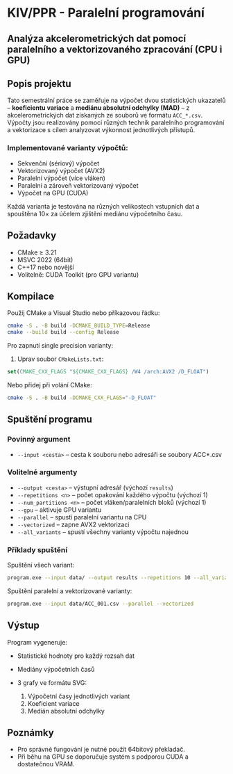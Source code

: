 # KIV/PPR - Paralelní programování

## Analýza akcelerometrických dat pomocí paralelního a vektorizovaného zpracování (CPU i GPU)

## Popis projektu
Tato semestrální práce se zaměřuje na výpočet dvou statistických ukazatelů – **koeficientu variace** a **mediánu absolutní odchylky (MAD)** – z akcelerometrických dat získaných ze souborů ve formátu `ACC_*.csv`. Výpočty jsou realizovány pomocí různých technik paralelního programování a vektorizace s cílem analyzovat výkonnost jednotlivých přístupů.

### Implementované varianty výpočtů:
- Sekvenční (sériový) výpočet
- Vektorizovaný výpočet (AVX2)
- Paralelní výpočet (více vláken)
- Paralelní a zároveň vektorizovaný výpočet
- Výpočet na GPU (CUDA)

Každá varianta je testována na různých velikostech vstupních dat a spouštěna 10× za účelem zjištění mediánu výpočetního času.

## Požadavky
- CMake ≥ 3.21
- MSVC 2022 (64bit)
- C++17 nebo novější
- Volitelně: CUDA Toolkit (pro GPU variantu)

## Kompilace
Použij CMake a Visual Studio nebo příkazovou řádku:

```bash
cmake -S . -B build -DCMAKE_BUILD_TYPE=Release
cmake --build build --config Release
````

Pro zapnutí single precision varianty:

1. Uprav soubor `CMakeLists.txt`:

```cmake
set(CMAKE_CXX_FLAGS "${CMAKE_CXX_FLAGS} /W4 /arch:AVX2 /D_FLOAT")
```

Nebo přidej při volání CMake:

```bash
cmake -S . -B build -DCMAKE_CXX_FLAGS="-D_FLOAT"
```

## Spuštění programu

### Povinný argument

* `--input <cesta>` – cesta k souboru nebo adresáři se soubory ACC\*.csv

### Volitelné argumenty

* `--output <cesta>` – výstupní adresář (výchozí `results`)
* `--repetitions <n>` – počet opakování každého výpočtu (výchozí 1)
* `--num_partitions <n>` – počet vláken/paralelních bloků (výchozí 1)
* `--gpu` – aktivuje GPU variantu
* `--parallel` – spustí paralelní variantu na CPU
* `--vectorized` – zapne AVX2 vektorizaci
* `--all_variants` – spustí všechny varianty výpočtu najednou

### Příklady spuštění

Spuštění všech variant:

```bash
program.exe --input data/ --output results --repetitions 10 --all_variants
```

Spuštění paralelní a vektorizované varianty:

```bash
program.exe --input data/ACC_001.csv --parallel --vectorized
```

## Výstup

Program vygeneruje:

* Statistické hodnoty pro každý rozsah dat
* Mediány výpočetních časů
* 3 grafy ve formátu SVG:

  1. Výpočetní časy jednotlivých variant
  2. Koeficient variace
  3. Medián absolutní odchylky

## Poznámky

* Pro správné fungování je nutné použít 64bitový překladač.
* Při běhu na GPU se doporučuje systém s podporou CUDA a dostatečnou VRAM.
